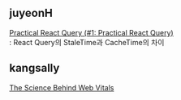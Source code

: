 <h2>juyeonH</h2><a href="https://www.notion.so/study66/1-Practical-React-Query-55c23f321b3c47299f89b38dd4723082#319890a63cc04963b332179f8eafacd5">Practical React Query (#1: Practical React Query)</a><br>: React Query의 StaleTime과 CacheTime의 차이<h2>kangsally</h2><a href="https://www.notion.so/study66/22-02-03-The-Science-Behind-Web-Vitals-522c6e1f426c4abc8ee0940b3891b002#45ff011cdebf4f5698cdfa6ecff9684a">The Science Behind Web Vitals</a>